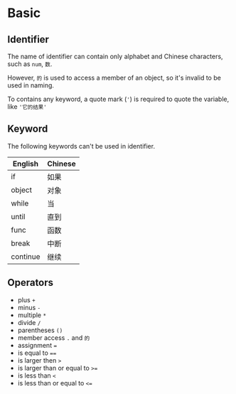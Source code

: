 # Basic

## Identifier

The name of identifier can contain only alphabet and Chinese characters, such as `num`, `数`.

However, `的` is used to access a member of an object, so it's invalid to be used in naming.

To contains any keyword, a quote mark  (`` ' ``) is required to quote the variable, like ` '它的结果' `

## Keyword

The following keywords can't be used in identifier.

| English  | Chinese |
|----------|---------|
| if       | 如果    |
| object   | 对象    |
| while    | 当      |
| until    | 直到    |
| func     | 函数    |
| break    | 中断    |
| continue | 继续    |

## Operators

- plus `+`
- minus `-`
- multiple `*`
- divide `/`
- parentheses `()`
- member access `.` and `的`
- assignment `=`
- is equal to `==`
- is larger then `>`
- is larger than or equal to `>=`
- is less than `<`
- is less than or equal to `<=`
